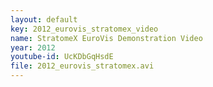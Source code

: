 ```yaml
---
layout: default
key: 2012_eurovis_stratomex_video
name: StratomeX EuroVis Demonstration Video
year: 2012
youtube-id: UcKDbGqHsdE
file: 2012_eurovis_stratomex.avi
---
```

